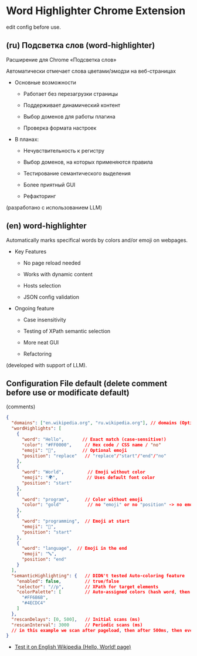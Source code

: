 # Word Highlighter Chrome Extension  

edit config before use.

## (ru) Подсветка слов (word-highlighter)

Расширение для Chrome «Подсветка слов»

Автоматически отмечает слова цветами/эмодзи на веб-страницах

- Основные возможности

    - Работает без перезагрузки страницы

    - Поддерживает динамический контент

    - Выбор доменов для работы плагина

    - Проверка формата настроек

- В планах:

    - Нечувствительность к регистру    

    - Выбор доменов, на которых применяются правила
    
    - Тестирование семантического выделения
    
    - Более приятный GUI

    - Рефакторинг

(разработано с использованием LLM)


## (en) word-highlighter

Automatically marks specifical words by colors and/or emoji on webpages.

- Key Features

    - No page reload needed

    - Works with dynamic content

    - Hosts selection

    - JSON config validation

- Ongoing feature

    - Case insensitivity
    
    - Testing of XPath semantic selection
    
    - More neat GUI

    - Refactoring

(developed with support of LLM).

## Configuration File default (delete comment before use or modificate default)

(comments)

```json
{
  "domains": ["en.wikipedia.org", "ru.wikipedia.org"], // domains (Optional)
  "wordHighlights": [
    {
      "word": "Hello",       // Exact match (case-sensitive!)
      "color": "#FF0000",     // Hex code / CSS name / "no"
      "emoji": "👋",          // Optional emoji
      "position": "replace"   // "replace"/"start"/"end"/"no"
    },
    {
      "word": "World",         // Emoji without color
      "emoji": "🌍",           // Uses default font color
      "position": "start"
    },
    {
      "word": "program",      // Color without emoji
      "color": "gold"          // no "emoji" or no "position" -> no emoji
    },
    {
      "word": "programming",  // Emoji at start
      "emoji": "📙",
      "position": "start"
    },
    {
      "word": "language",  // Emoji in the end
      "emoji": "🔤",
      "position": "end"
    }
  ],
  "semanticHighlighting": {   // DIDN't tested Auto-coloring feature
    "enabled": false,         // true/false
    "selector": "//p",        // XPath for target elements
    "colorPalette": [         // Auto-assigned colors (hash word, then select by hash from this list)
      "#FF6B6B", 
      "#4ECDC4"
    ]
  },
  "rescanDelays": [0, 500],   // Initial scans (ms)
  "rescanInterval": 3000      // Periodic scans (ms)
  // in this example we scan after pageload, then after 500ms, then every 3 seconds (3000 ms)
}
```

- [Test it on English Wikipedia (Hello, World! page)](https://en.wikipedia.org/wiki/%22Hello,_World!%22_program)  